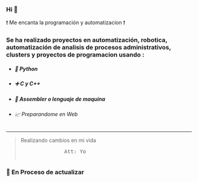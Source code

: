 ### Hi  👋
:exclamation: Me encanta la programación y automatizacion :exclamation:

### Se ha realizado proyectos en automatización, robotica, automatización de analisis de procesos administrativos, clusters y proyectos de programacion usando :


- #####  :snake: Python
- ##### :heavy_plus_sign: C y C++
- #####  :pill: Assembler o lenguaje de maquina
- ###### :chart_with_upwards_trend: Preparandome en Web 

---


> Realizando cambios en mi vida 
>  <pre>              Att: Yo


### :art: En Proceso de actualizar


<!--
**ANDRESILLOB/ANDRESILLOB** is a ✨ _special_ ✨ repository because its `README.md` (this file) appears on your GitHub profile.

Here are some ideas to get you started:

- 🔭 I’m currently working on ...
- 🌱 I’m currently learning ...
- 👯 I’m looking to collaborate on ...
- 🤔 I’m looking for help with ...
- 💬 Ask me about ...
- 📫 How to reach me: ...
- 😄 Pronouns: ...
- ⚡ Fun fact: ...
-->
